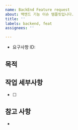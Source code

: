 ```yaml
---
name: BackEnd Feature request
about: 백엔드 기능 이슈 템플릿입니다.
title: ''
labels: backend, feat
assignees: ''

---
```


- 요구사항 ID: 
## 목적
> 

## 작업 세부사항
- [ ] 

## 참고 사항
-
